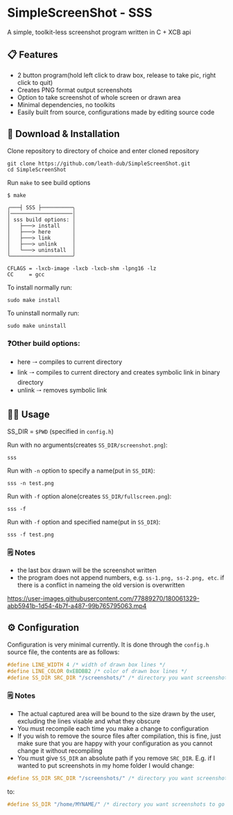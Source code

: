 # SimpleScreenShot - SSS

A simple, toolkit-less screenshot program written in C + XCB api

## 📋 Features

+ 2 button program(hold left click to draw box, release to take pic, right click to quit)
+ Creates PNG format output screenshots
+ Option to take screenshot of whole screen or drawn area
+ Minimal dependencies, no toolkits
+ Easily built from source, configurations made by editing source code

## 🚀 Download & Installation

Clone repository to directory of choice and enter cloned repository
```shell
git clone https://github.com/leath-dub/SimpleScreenShot.git
cd SimpleScreenShot
```
Run ``make`` to see build options
```shell
$ make

╭───┤ SSS ├──────────╮
│────────────────────│
│ sss build options: │
│   ├───> install    │
│   ├───> here       │
│   ├───> link       │
│   ├───> unlink     │
│   └───> uninstall  │
╰────────────────────╯

CFLAGS = -lxcb-image -lxcb -lxcb-shm -lpng16 -lz
CC     = gcc

```
To install normally run:
```shell
sudo make install
```
To uninstall normally run:
```shell
sudo make uninstall
```
### ❓Other build options:

+ here 🠒 compiles to current directory
+ link 🠒 compiles to current directory and creates symbolic link in binary directory
+ unlink 🠒 removes symbolic link

## 🏃‍♂️ Usage

SS_DIR = ``$PWD`` (specified in ``config.h``)

Run with no arguments(creates ``SS_DIR/screenshot.png``):
```shell
sss
```
Run with `-n` option to specify a name(put in ``SS_DIR``):
```shell
sss -n test.png
```
Run with `-f` option alone(creates ``SS_DIR/fullscreen.png``):
```shell
sss -f
```
Run with `-f` option and specified name(put in ``SS_DIR``):
```shell
sss -f test.png
```

### 🗒️ Notes

+ the last box drawn will be the screenshot written
+ the program does not append numbers, e.g. ``ss-1.png, ss-2.png, etc``.
if there is a conflict in nameing the old version is overwritten

https://user-images.githubusercontent.com/77889270/180061329-abb5941b-1d54-4b7f-a487-99b765795063.mp4

## ⚙️ Configuration

Configuration is very minimal currently. It is done through the ``config.h``
source file, the contents are as follows:
```c
#define LINE_WIDTH 4 /* width of drawn box lines */
#define LINE_COLOR 0xEBDBB2 /* color of drawn box lines */
#define SS_DIR SRC_DIR "/screenshots/" /* directory you want screenshots to go in */
```

### 🗒️ Notes

+ The actual captured area will be bound to the size drawn by the user, excluding
the lines visable and what they obscure
+ You must recompile each time you make a change to configuration
+ If you wish to remove the source files after compilation, this is fine,
just make sure that you are happy with your configuration as you cannot change
it without recompiling
+ You must give ``SS_DIR`` an absolute path if you remove ``SRC_DIR``. E.g.
if I wanted to put screenshots in my home folder I would change:
```c
#define SS_DIR SRC_DIR "/screenshots/" /* directory you want screenshots to go in */
```
to:
```c
#define SS_DIR "/home/MYNAME/" /* directory you want screenshots to go in */
```
